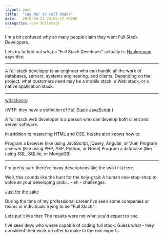 ```yaml
---
layout: post
title:  "Say No! to Full Stack"
date:   2019-03-21 23:00:17 +0200
categories: dev fullstack
---
```

I'm a bit confused why so many people claim they want Full Stack Developers.


Lets try to find out what a "Full Stack Developer" actually is:
[Hackernoon](https://hackernoon.com/6-essential-tips-on-how-to-become-a-full-stack-developer-1d10965aaead) says this:

---
A full stack developer is an engineer who can handle all the work of databases, servers, systems engineering, and clients. Depending on the project, what customers need may be a mobile stack, a Web stack, or a native application stack.

---



[w3schools](https://www.w3schools.com/whatis/whatis_fullstack.asp):

(WTF: they have a definition of [Full Stack JavaScript](https://www.w3schools.com/whatis/whatis_fullstack_js.asp) )

A full stack web developer is a person who can develop both client and server software.

In addition to mastering HTML and CSS, he/she also knows how to:

Program a browser (like using JavaScript, jQuery, Angular, or Vue)
Program a server (like using PHP, ASP, Python, or Node)
Program a database (like using SQL, SQLite, or MongoDB)

---

I'm pretty sure there're many descriptions like the two i list here.

Well, this sounds like the hunt for the holy-grail: A human one-stop-shop to solve all your developing probl.. - eh - challenges.

[Just for the sake](https://dict.leo.org/forum/viewUnsolvedquery.php?idforum=1&idThread=284063&lp=ende&lang=de)

During the time of my professional career i've seen some companies or teams or individuals trying to be "Full Stack".

Lets put it like that: The results were not what you'd expect to see.

I've seen devs who where capable of coding full stack. Guess what - they considerd their work on offer to make to the real experts.
